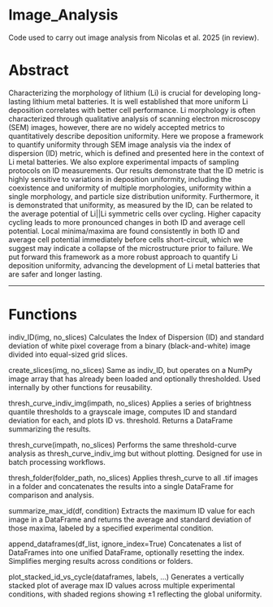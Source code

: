 # Image_Analysis
 Code used to carry out image analysis from Nicolas et al. 2025 (in review).

# Abstract
Characterizing the morphology of lithium (Li) is crucial for developing long-lasting lithium metal batteries. It is well established that more uniform Li deposition correlates with better cell performance. Li morphology is often characterized through qualitative analysis of scanning electron microscopy (SEM) images, however, there are no widely accepted metrics to quantitatively describe deposition uniformity. Here we propose a framework to quantify uniformity through SEM image analysis via the index of dispersion (ID) metric, which is defined and presented here in the context of Li metal batteries. We also explore experimental impacts of sampling protocols on ID measurements. Our results demonstrate that the ID metric is highly sensitive to variations in deposition uniformity, including the coexistence and uniformity of multiple morphologies, uniformity within a single morphology, and particle size distribution uniformity. Furthermore, it is demonstrated that uniformity, as measured by the ID, can be related to the average potential of Li||Li symmetric cells over cycling. Higher capacity cycling leads to more pronounced changes in both ID and average cell potential. Local minima/maxima are found consistently in both ID and average cell potential immediately before cells short-circuit, which we suggest may indicate a collapse of the microstructure prior to failure. We put forward this framework as a more robust approach to quantify Li deposition uniformity, advancing the development of Li metal batteries that are safer and longer lasting.

----------------------------

# Functions
indiv_ID(img, no_slices)
Calculates the Index of Dispersion (ID) and standard deviation of white pixel coverage from a binary (black-and-white) image divided into equal-sized grid slices. 

create_slices(img, no_slices)
Same as indiv_ID, but operates on a NumPy image array that has already been loaded and optionally thresholded. Used internally by other functions for reusability.

thresh_curve_indiv_img(impath, no_slices)
Applies a series of brightness quantile thresholds to a grayscale image, computes ID and standard deviation for each, and plots ID vs. threshold. Returns a DataFrame summarizing the results.

thresh_curve(impath, no_slices)
Performs the same threshold-curve analysis as thresh_curve_indiv_img but without plotting. Designed for use in batch processing workflows.

thresh_folder(folder_path, no_slices)
Applies thresh_curve to all .tif images in a folder and concatenates the results into a single DataFrame for comparison and analysis.

summarize_max_id(df, condition)
Extracts the maximum ID value for each image in a DataFrame and returns the average and standard deviation of those maxima, labeled by a specified experimental condition.

append_dataframes(df_list, ignore_index=True)
Concatenates a list of DataFrames into one unified DataFrame, optionally resetting the index. Simplifies merging results across conditions or folders.

plot_stacked_id_vs_cycle(dataframes, labels, ...)
Generates a vertically stacked plot of average max ID values across multiple experimental conditions, with shaded regions showing ±1 reflecting the global uniformity. 
